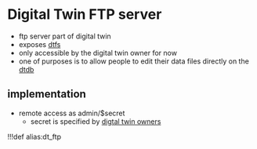 # Digital Twin FTP server

- ftp server part of digital twin
- exposes [dtfs](dtfs)
- only accessible by the digital twin owner for now
- one of purposes is to allow people to edit their data files directly on the [dtdb](dtdb)

## implementation

- remote access as admin/$secret
  - secret is specified by [digtal twin owners](dtowner)

!!!def alias:dt_ftp